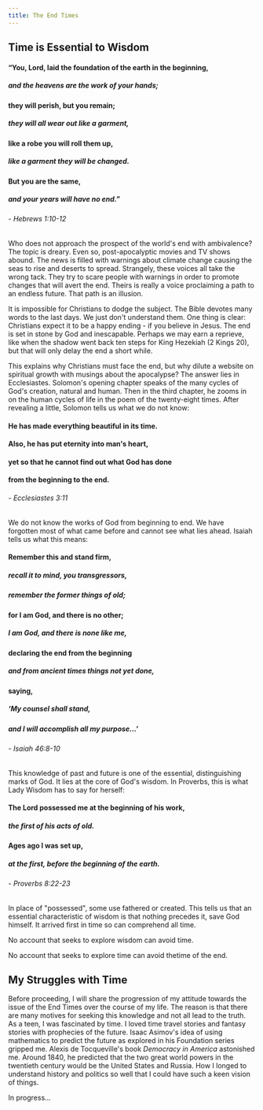 ```yaml
---
title: The End Times
---
```


## Time is Essential to Wisdom

#### “You, Lord, laid the foundation of the earth in the beginning,
##### and the heavens are the work of your hands;
#### they will perish, but you remain;
##### they will all wear out like a garment,
#### like a robe you will roll them up,
##### like a garment they will be changed.
#### But you are the same,
##### and your years will have no end.”
###### - Hebrews 1:10-12

Who does not approach the prospect of the world's end with ambivalence?
The topic is dreary. Even so, post-apocalyptic movies and TV shows abound. The news is filled with warnings about
climate change causing the seas to rise and deserts to spread. Strangely, these voices
all take the wrong tack. They try to scare people with warnings in order to promote changes that will avert the end.
Theirs is really a voice proclaiming a path to an endless future. That path is an illusion.

It is impossible for Christians to dodge the subject. The Bible devotes many words to the last days.
We just don't understand them. One thing is clear: Christians expect it to be a happy ending - if you believe in Jesus.
The end is set in stone by God and inescapable. Perhaps we may earn a reprieve, like when the shadow went back ten steps for King Hezekiah (2 Kings 20), 
but that will only delay the end a short while.

This explains why Christians must face the end, but why dilute a website on spiritual growth with musings about the apocalypse?
The answer lies in Ecclesiastes. Solomon's opening chapter speaks of the many cycles of God's creation, natural and human.
Then in the third chapter, he zooms in on the human cycles of life in the poem of the twenty-eight times.
After revealing a little, Solomon tells us what we do not know:

#### He has made everything beautiful in its time. 
#### Also, he has put eternity into man's heart, 
#### yet so that he cannot find out what God has done 
#### from the beginning to the end.
###### - Ecclesiastes 3:11

We do not know the works of God from beginning to end. We have forgotten most of what came before and cannot see what lies ahead.
Isaiah tells us what this means:

#### Remember this and stand firm,
##### recall it to mind, you transgressors,
##### remember the former things of old;
#### for I am God, and there is no other;
##### I am God, and there is none like me,
#### **declaring the end from the beginning**
##### **and from ancient times things not yet done**,
#### saying,
##### ‘My counsel shall stand,
##### and I will accomplish all my purpose...’
###### - Isaiah 46:8-10

This knowledge of past and future is one of the essential, distinguishing marks of God.
It lies at the core of God's wisdom. In Proverbs, this is what Lady Wisdom has to say for herself:

#### The Lord possessed me at the beginning of his work,
##### the first of his acts of old.
#### Ages ago I was set up,
##### at the first, before the beginning of the earth.
###### - Proverbs 8:22-23

In place of "possessed", some use fathered or created. This tells us that an essential characteristic of wisdom
is that nothing precedes it, save God himself. It arrived first in time so can comprehend all time.

No account that seeks to explore wisdom can avoid time.

No account that seeks to explore time can avoid thetime of the end.

## My Struggles with Time

Before proceeding, I will share the progression of my attitude towards the issue of the End Times over the course of my life.
The reason is that there are many motives for seeking this knowledge and not all lead to the truth.
As a teen, I was fascinated by time. I loved time travel stories and fantasy stories with prophecies of the future.
Isaac Asimov's idea of using mathematics to predict the future as explored in his Foundation series gripped me.
Alexis de Tocqueville's book *Democracy in America* astonished me. Around 1840, he predicted that the two great world powers
in the twentieth century would be the United States and Russia. How I longed to understand history and politics so well
that I could have such a keen vision of things. 

In progress...
